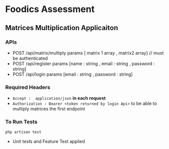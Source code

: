 # Foodics Assessment 
## Matrices Multiplication Applicaiton

### APIs

- POST /api/matrix/multiply params [ matrix 1 array , matrix2 array] // must be authenticated
- POST /api/register params [name : string , email : string , password : string] 
- POST /api/login params [email : string , password : string]

### Required Headers 
- `Accept :  application/json` **in each request**
- `Authorization : Bearer <token returned by login Api>` to be able to multiply matrices the first endpoint 


### To Run Tests 
`php artisan test` 
- Unit tests and Feature Test applied




